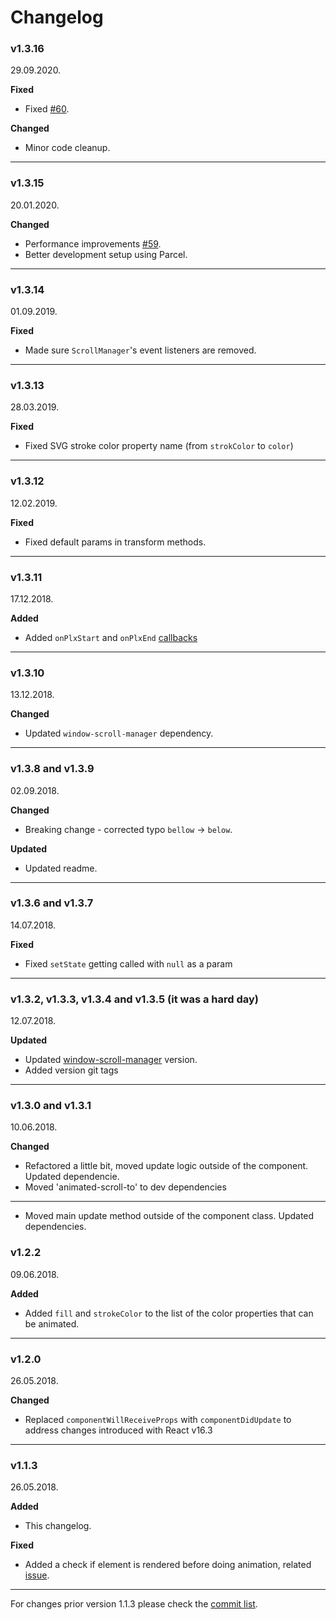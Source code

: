 # Changelog

### v1.3.16

29.09.2020.

**Fixed**

* Fixed [#60](https://github.com/Stanko/react-plx/pull/60).

**Changed**

* Minor code cleanup.

-----

### v1.3.15

20.01.2020.

**Changed**

* Performance improvements [#59](https://github.com/Stanko/react-plx/pull/59).
* Better development setup using Parcel.

-----

### v1.3.14

01.09.2019.

**Fixed**

* Made sure `ScrollManager`'s event listeners are removed.

-----

### v1.3.13

28.03.2019.

**Fixed**

* Fixed SVG stroke color property name (from `strokColor` to `color`)

-----

### v1.3.12

12.02.2019.

**Fixed**

* Fixed default params in transform methods.

-----

### v1.3.11

17.12.2018.

**Added**

* Added `onPlxStart` and `onPlxEnd` [callbacks](https://github.com/Stanko/react-plx/pull/48)

-----

### v1.3.10

13.12.2018.

**Changed**

* Updated `window-scroll-manager` dependency.

-----

### v1.3.8 and v1.3.9

02.09.2018.

**Changed**

* Breaking change - corrected typo `bellow` -> `below`.

**Updated**

* Updated readme.

-----

### v1.3.6 and v1.3.7

14.07.2018.

**Fixed**

* Fixed `setState` getting called with `null` as a param

-----

### v1.3.2, v1.3.3, v1.3.4 and v1.3.5 (it was a hard day)

12.07.2018.

**Updated**

* Updated [window-scroll-manager](https://github.com/Stanko/window-scroll-manager) version.
* Added version git tags

-----

### v1.3.0 and v1.3.1

10.06.2018.

**Changed**

* Refactored a little bit, moved update logic outside of the component. Updated dependencie.
* Moved 'animated-scroll-to' to dev dependencies

-----

* Moved main update method outside of the component class. Updated dependencies.

### v1.2.2

09.06.2018.

**Added**

* Added `fill` and `strokeColor` to the list of the color properties that can be animated.


-----

### v1.2.0

26.05.2018.

**Changed**

* Replaced `componentWillReceiveProps` with `componentDidUpdate` to address changes introduced with React v16.3


-----


### v1.1.3

26.05.2018.

**Added**

* This changelog.

**Fixed**

* Added a check if element is rendered before doing animation, related [issue](https://github.com/Stanko/react-plx/issues/17).


-----

For changes prior version 1.1.3 please check the [commit list](https://github.com/Stanko/react-plx/commits/master).
